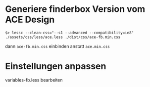 # Generiere finderbox Version vom ACE Design

    $> lessc --clean-css="--s1 --advanced --compatibility=ie8" ./assets/css/less/ace.less ./dist/css/ace-fb.min.css

dann `ace-fb.min.css` einbinden anstatt `ace.min.css`

# Einstellungen anpassen

variables-fb.less bearbeiten
